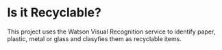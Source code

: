 # Is it Recyclable?
This project uses the Watson Visual Recognition service to identify paper, plastic, metal or glass and clasyfies them as recyclable items. 

